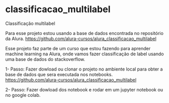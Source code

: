 # classificacao_multilabel
Classificação multilabel


Para esse projeto estou usando a base de dados encontrada no repositório da Alura.
https://github.com/alura-cursos/alura_classificacao_multilabel

Esse projeto faz parte de um curso que estou fazendo para aprender machine learning na Alura, onde vamos fazer classificação de label usando uma base de dados do stackoverflow.

1- Passo: Fazer dowload ou clonar o projeto no ambiente local para obter a base de dados que sera executada nos notebooks.
https://github.com/alura-cursos/alura_classificacao_multilabel

2- Passo: Fazer dowload dos notebook e rodar em um jupyter notebook ou no google colab.
